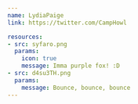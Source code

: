 ```yaml
---
name: LydiaPaige
link: https://twitter.com/CampHowl

resources:
- src: syfaro.png
  params:
    icon: true
    message: Imma purple fox! :D
- src: d4su3TH.png
  params:
    message: Bounce, bounce, bounce
---
```

